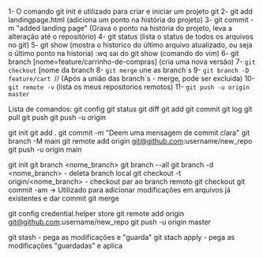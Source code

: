 1- O comando git init é utilizado para criar e iniciar um projeto git
2- git add landingpage.html (adiciona um ponto na história do projeto)
3- git commit -m "added landing page" (Grava o ponto na história do projeto, leva a alteração até o repositório)
4- git status (lista o status de todos os arquivos no git)
5- git show (mostra o historico do último arquivo atualizado, ou seja o último ponto na historia)
:wq sai do git show (comando do vim)
6- git branch [nome=feature/carrinho-de-compras] (cria uma nova versão)
7- `git checkout` [nome da branch
8- `git merge` une as branch´s
9- `git branch -D feature/cart `// (Após a união das branch´s - merge, pode ser excluida)
10- `git remote -v` (lista os meus repositorios remotos)
11- `git push -u origin master`

Lista de comandos:
git config
git status
git diff
git add
git commit
git log
git pull
git push
git push -u origin

git init
git add .
git commit -m "Deem uma mensagem de commit clara"
git branch -M main
git remote add origin git@github.com:username/new_repo
git push -u origin main

git init
git branch <nome_branch>
git branch --all
git branch -d <nome_branch> - deleta branch local
git checkout -t origin/<nome_branch> - checkout par ao branch remoto
git checkout
git commit -am -> Utilizado para adicionar modificações em arquivos já existentes e dar commit
git merge

git config credential.helper store
git remote add origin git@github.com:username/new_repo
git push -u origin master

git stash - pega as modificações e "guarda"
git stach apply - pega as modificações "guardadas" e aplica
